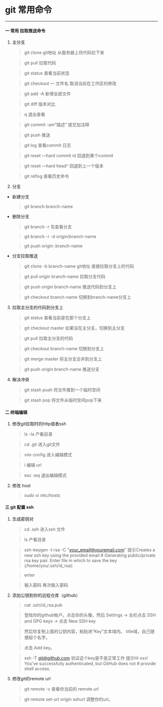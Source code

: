 # git 常用命令
- - - - - - - - - 

#### 一 常用 拉取推送命令

1. 主分支

   > git clone git地址 从服务器上将代码拉下来

   > git pull 拉取代码

   > git status 查看当前状态

   > git checkout — 文件名 取消当前在工作区的修改

   > git add -A 新增全部文件

   > git diff 版本对比

   > q 退出查看

   > git commit -am”描述” 提交加注释

   > git push 推送

   > git log 查看commit 日志

   > git reset —hard commit id 回退到某个commit

   > git reset —hard head^ 回退到上一个版本

   > git reflog 查看历史命令

2. 分支
 * 新建分支

   > git branch branch-name

 * 删除分支

   > git branch -r 先查看分支

   > git branch -r -d origin/branch-name

   > git push origin :branch-name

 * 分支拉取推送

   > git clone -b branch-name git地址 直接拉取分支上的代码

   > git pull origin branch-name 拉取分支代码

   > git push origin branch-name 推送代码到分支上

   > git checkout branch-name 切换到branch-name分支上

3. 拉取主分支的代码到分支上

   > git status 查看当前是在那个分支上

   > git checkout master 如果没在主分支，切换到主分支

   > git pull 拉取主分支的代码

   > git checkout branch-name 切换到分支上

   > git merge master 将主分支合并到分支上

   > git push origin branch-name 推送分支

4. 解决冲突

   > git stash push 将文件推到一个临时空间
  
   > git stash pop 将文件从临时空间pop下来

#### 二 终端编辑
1. 修改git拉取时的http或者ssh
   
   > ls -la 产看目录

   > cd .git 进入git文件

   > vim config 进入编辑模式

   > i 编辑 url

   > esc :wq 退出编辑模式

2. 修改 host 
   
   > sudo vi /etc/hosts

#### 三 git 配置 ssh

1. 生成密钥对

   > cd .ssh 进入ssh 文件

   > ls 产看目录

   > ssh-keygen -t rsa -C "your_email@youremail.com"   提示Creates a new ssh key using the provided email # Generating public/private rsa key pair.
   Enter file in which to save the key (/home/you/.ssh/id_rsa):

   > enter

   > 输入密码 再次输入密码

2. 添加公钥到你的远程仓库（github）

   > cat .ssh/id_rsa.pub

   > 登陆你的github帐户。点击你的头像，然后 Settings -> 左栏点击 SSH and GPG keys -> 点击 New SSH key

   > 然后你复制上面的公钥内容，粘贴进“Key”文本域内。 title域，自己随便起个名字。

   > 点击 Add key。

   > ssh -T git@github.com 验证这个key是不是正常工作  提示Hi xxx! You've successfully authenticated, but GitHub does not # provide shell access.

3. 修改git的remote url

   > git remote -v  查看你当前的 remote url

   > git remote set-url origin sshurl  调整你的url。